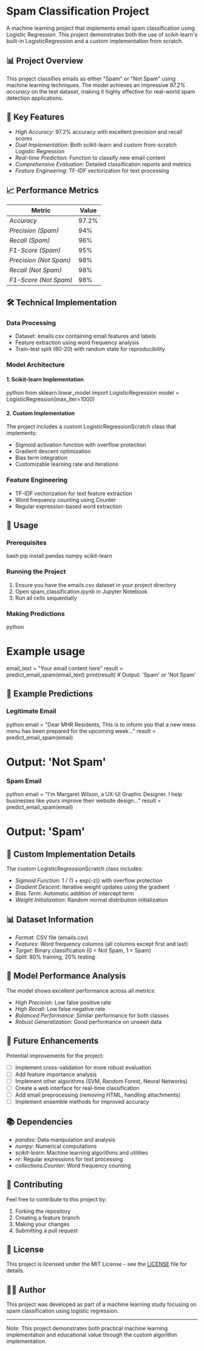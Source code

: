 # Spam Classification Project

A machine learning project that implements email spam classification using Logistic Regression. This project demonstrates both the use of scikit-learn's built-in LogisticRegression and a custom implementation from scratch.

## 📊 Project Overview

This project classifies emails as either "Spam" or "Not Spam" using machine learning techniques. The model achieves an impressive *97.2% accuracy* on the test dataset, making it highly effective for real-world spam detection applications.

## 🎯 Key Features

- *High Accuracy*: 97.2% accuracy with excellent precision and recall scores
- *Dual Implementation*: Both scikit-learn and custom from-scratch Logistic Regression
- *Real-time Prediction*: Function to classify new email content
- *Comprehensive Evaluation*: Detailed classification reports and metrics
- *Feature Engineering*: TF-IDF vectorization for text processing

## 📈 Performance Metrics

| Metric | Value |
|--------|-------|
| *Accuracy* | 97.2% |
| *Precision (Spam)* | 94% |
| *Recall (Spam)* | 96% |
| *F1-Score (Spam)* | 95% |
| *Precision (Not Spam)* | 98% |
| *Recall (Not Spam)* | 98% |
| *F1-Score (Not Spam)* | 98% |

## 🛠 Technical Implementation

### Data Processing
- Dataset: emails.csv containing email features and labels
- Feature extraction using word frequency analysis
- Train-test split (80-20) with random state for reproducibility

### Model Architecture

#### 1. Scikit-learn Implementation
python
from sklearn.linear_model import LogisticRegression
model = LogisticRegression(max_iter=1000)


#### 2. Custom Implementation
The project includes a custom LogisticRegressionScratch class that implements:
- Sigmoid activation function with overflow protection
- Gradient descent optimization
- Bias term integration
- Customizable learning rate and iterations

### Feature Engineering
- TF-IDF vectorization for text feature extraction
- Word frequency counting using Counter
- Regular expression-based word extraction

## 🚀 Usage

### Prerequisites
bash
pip install pandas numpy scikit-learn


### Running the Project
1. Ensure you have the emails.csv dataset in your project directory
2. Open spam_classification.ipynb in Jupyter Notebook
3. Run all cells sequentially

### Making Predictions
python
# Example usage
email_text = "Your email content here"
result = predict_email_spam(email_text)
print(result)  # Output: 'Spam' or 'Not Spam'


## 📝 Example Predictions

### Legitimate Email
python
email = "Dear MHR Residents, This is to inform you that a new mess menu has been prepared for the upcoming week..."
result = predict_email_spam(email)
# Output: 'Not Spam'


### Spam Email
python
email = "I'm Margaret Wilson, a UX-UI Graphic Designer. I help businesses like yours improve their website design..."
result = predict_email_spam(email)
# Output: 'Spam'


## 🔧 Custom Implementation Details

The custom LogisticRegressionScratch class includes:

- *Sigmoid Function*: 1 / (1 + exp(-z)) with overflow protection
- *Gradient Descent*: Iterative weight updates using the gradient
- *Bias Term*: Automatic addition of intercept term
- *Weight Initialization*: Random normal distribution initialization

## 📊 Dataset Information

- *Format*: CSV file (emails.csv)
- *Features*: Word frequency columns (all columns except first and last)
- *Target*: Binary classification (0 = Not Spam, 1 = Spam)
- *Split*: 80% training, 20% testing

## 🎯 Model Performance Analysis

The model shows excellent performance across all metrics:
- *High Precision*: Low false positive rate
- *High Recall*: Low false negative rate
- *Balanced Performance*: Similar performance for both classes
- *Robust Generalization*: Good performance on unseen data

## 🔮 Future Enhancements

Potential improvements for the project:
- [ ] Implement cross-validation for more robust evaluation
- [ ] Add feature importance analysis
- [ ] Implement other algorithms (SVM, Random Forest, Neural Networks)
- [ ] Create a web interface for real-time classification
- [ ] Add email preprocessing (removing HTML, handling attachments)
- [ ] Implement ensemble methods for improved accuracy

## 📚 Dependencies

- *pandas*: Data manipulation and analysis
- *numpy*: Numerical computations
- *scikit-learn*: Machine learning algorithms and utilities
- *re*: Regular expressions for text processing
- *collections.Counter*: Word frequency counting

## 🤝 Contributing

Feel free to contribute to this project by:
1. Forking the repository
2. Creating a feature branch
3. Making your changes
4. Submitting a pull request

## 📄 License

This project is licensed under the MIT License - see the [LICENSE](LICENSE) file for details.

## 👨‍💻 Author

This project was developed as part of a machine learning study focusing on spam classification using logistic regression.

---

*Note*: This project demonstrates both practical machine learning implementation and educational value through the custom algorithm implementation.
